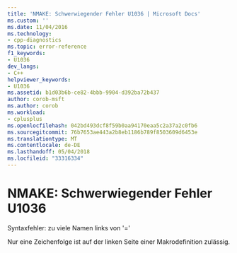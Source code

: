```yaml
---
title: 'NMAKE: Schwerwiegender Fehler U1036 | Microsoft Docs'
ms.custom: ''
ms.date: 11/04/2016
ms.technology:
- cpp-diagnostics
ms.topic: error-reference
f1_keywords:
- U1036
dev_langs:
- C++
helpviewer_keywords:
- U1036
ms.assetid: b1d03b6b-ce82-4bbb-9904-d392ba72b437
author: corob-msft
ms.author: corob
ms.workload:
- cplusplus
ms.openlocfilehash: 042bd493dcf8f59b0aa94170eaa5c2a37a2c0fb6
ms.sourcegitcommit: 76b7653ae443a2b8eb1186b789f8503609d6453e
ms.translationtype: MT
ms.contentlocale: de-DE
ms.lasthandoff: 05/04/2018
ms.locfileid: "33316334"
---
```

# <a name="nmake-fatal-error-u1036"></a>NMAKE: Schwerwiegender Fehler U1036
Syntaxfehler: zu viele Namen links von '='  
  
 Nur eine Zeichenfolge ist auf der linken Seite einer Makrodefinition zulässig.